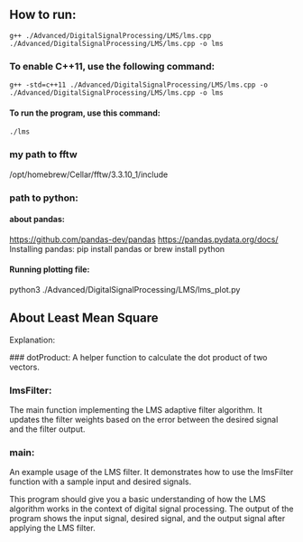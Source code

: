 ## How to run:
    g++ ./Advanced/DigitalSignalProcessing/LMS/lms.cpp ./Advanced/DigitalSignalProcessing/LMS/lms.cpp -o lms 
### To enable C++11, use the following command:
    g++ -std=c++11 ./Advanced/DigitalSignalProcessing/LMS/lms.cpp -o ./Advanced/DigitalSignalProcessing/LMS/lms.cpp -o lms
#### To run the program, use this command:
    ./lms

### my path to fftw
/opt/homebrew/Cellar/fftw/3.3.10_1/include

### path to python:
#### about pandas:
https://github.com/pandas-dev/pandas
https://pandas.pydata.org/docs/
Installing pandas:
pip install pandas
or
brew install python

#### Running plotting file:
python3 ./Advanced/DigitalSignalProcessing/LMS/lms_plot.py

## About Least Mean Square
Explanation:

### dotProduct: 
A helper function to calculate the dot product of two vectors.
### lmsFilter: 
The main function implementing the LMS adaptive filter algorithm. It updates the filter weights based on the error between the desired signal and the filter output.
### main: 
An example usage of the LMS filter. It demonstrates how to use the lmsFilter function with a sample input and desired signals.

This program should give you a basic understanding of how the LMS algorithm works in the context of digital signal processing. The output of the program shows the input signal, desired signal, and the output signal after applying the LMS filter.